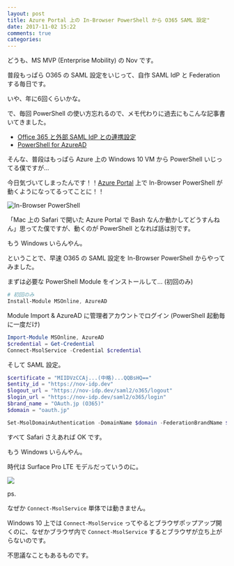 ```yaml
---
layout: post
title: Azure Portal 上の In-Browser PowerShell から O365 SAML 設定"
date: 2017-11-02 15:22
comments: true
categories:
---
```


どうも、MS MVP (Enterprise Mobility) の Nov です。

普段もっぱら O365 の SAML 設定をいじって、自作 SAML IdP と Federation する毎日です。

いや、年に6回くらいかな。

で、毎回 PowerShell の使い方忘れるので、メモ代わりに過去にもこんな記事書いてきました。

* [Office 365 と外部 SAML IdP との連携設定](/blog/2016/07/01/o365-saml-federation/)
* [PowerShell for AzureAD](/blog/2017/05/18/powershell-for-azuread/)

そんな、普段はもっぱら Azure 上の Windows 10 VM から PowerShell いじってる僕ですが...

今日気づいてしまったんです！！[Azure Portal](portal.azure.com) 上で In-Browser PowerShell が動くようになってるってことに！！

<!-- more -->

![In-Browser PowerShell](/images/posts/azure/powershell-in-browser.png)

「Mac 上の Safari で開いた Azure Portal で Bash なんか動かしてどうすんねん」思ってた僕ですが、動くのが PowerShell となれば話は別です。

もう Windows いらんやん。

ということで、早速 O365 の SAML 設定を In-Browser PowerShell からやってみました。

まずは必要な PowerShell Module をインストールして... (初回のみ)

```ps1
# 初回のみ
Install-Module MSOnline, AzureAD
```

Module Import & AzureAD に管理者アカウントでログイン (PowerShell 起動毎に一度だけ)

```ps1
Import-Module MSOnline, AzureAD
$credential = Get-Credential
Connect-MsolService -Credential $credential
```

そして SAML 設定。

```ps1
$certificate = "MIIDVzCCAj...(中略)...QQBsHQ=="
$entity_id = "https://nov-idp.dev"
$logout_url = "https://nov-idp.dev/saml2/o365/logout"
$login_url = "https://nov-idp.dev/saml2/o365/login"
$brand_name = "OAuth.jp (O365)"
$domain = "oauth.jp"

Set-MsolDomainAuthentication -DomainName $domain -FederationBrandName $brand_name -Authentication Federated -PassiveLogOnUri $login_url -SigningCertificate $certificate -IssuerUri $entity_id -LogOffUri $logout_url -PreferredAuthenticationProtocol SAMLP
```

すべて Safari さえあれば OK です。

もう Windows いらんやん。

時代は Surface Pro LTE モデルだっていうのに。

<a href="https://www.amazon.co.jp/%E3%83%9E%E3%82%A4%E3%82%AF%E3%83%AD%E3%82%BD%E3%83%95%E3%83%88-Surface-%E3%83%8E%E3%83%BC%E3%83%88%E3%83%91%E3%82%BD%E3%82%B3%E3%83%B3-Office-FJT-00014/dp/B071P77272/ref=as_li_ss_il?ie=UTF8&qid=1509604915&sr=8-1&keywords=surface+pro&&linkCode=li3&tag=bianca0b-22&linkId=d10ccff459fa49956b8bfd0bbf07592f" target="_blank"><img border="0" src="//ws-fe.amazon-adsystem.com/widgets/q?_encoding=UTF8&ASIN=B071P77272&Format=_SL250_&ID=AsinImage&MarketPlace=JP&ServiceVersion=20070822&WS=1&tag=bianca0b-22" ></a><img src="https://ir-jp.amazon-adsystem.com/e/ir?t=bianca0b-22&l=li3&o=9&a=B071P77272" width="1" height="1" border="0" alt="" style="border:none !important; margin:0px !important;" />

ps.

なぜか `Connect-MsolService` 単体では動きません。

Windows 10 上では `Connect-MsolService` ってやるとブラウザポップアップ開くのに、なぜかブラウザ内で `Connect-MsolService` するとブラウザが立ち上がらないのです。

不思議なこともあるものです。